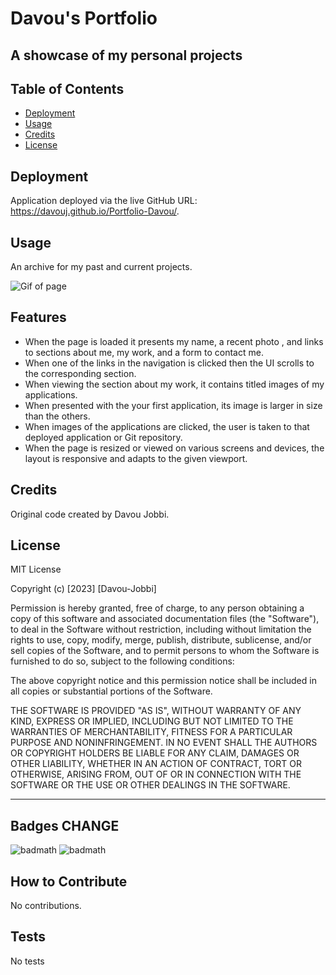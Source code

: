 # Davou's Portfolio

## A showcase of my personal projects

## Table of Contents 


- [Deployment](#deployment)
- [Usage](#usage)
- [Credits](#credits)
- [License](#license)

## Deployment

Application deployed via the live GitHub URL: https://davouj.github.io/Portfolio-Davou/.

## Usage

An archive for my past and current projects.

![Gif of page](/assets/images/portfolioGif.gif)

## Features

* When the page is loaded it presents my name, a recent photo , and links to sections about me, my work, and a form to contact me.
* When one of the links in the navigation is clicked then the UI scrolls to the corresponding section.
* When viewing the section about my work, it contains titled images of my applications.
* When presented with the your first application, its image is larger in size than the others.
* When images of the applications are clicked, the user is taken to that deployed application or Git repository.
* When the page is resized or viewed on various screens and devices, the layout is responsive and adapts to the given viewport.


## Credits

Original code created by Davou Jobbi.

## License

MIT License

Copyright (c) [2023] [Davou-Jobbi]

Permission is hereby granted, free of charge, to any person obtaining a copy
of this software and associated documentation files (the "Software"), to deal
in the Software without restriction, including without limitation the rights
to use, copy, modify, merge, publish, distribute, sublicense, and/or sell
copies of the Software, and to permit persons to whom the Software is
furnished to do so, subject to the following conditions:

The above copyright notice and this permission notice shall be included in all
copies or substantial portions of the Software.

THE SOFTWARE IS PROVIDED "AS IS", WITHOUT WARRANTY OF ANY KIND, EXPRESS OR
IMPLIED, INCLUDING BUT NOT LIMITED TO THE WARRANTIES OF MERCHANTABILITY,
FITNESS FOR A PARTICULAR PURPOSE AND NONINFRINGEMENT. IN NO EVENT SHALL THE
AUTHORS OR COPYRIGHT HOLDERS BE LIABLE FOR ANY CLAIM, DAMAGES OR OTHER
LIABILITY, WHETHER IN AN ACTION OF CONTRACT, TORT OR OTHERWISE, ARISING FROM,
OUT OF OR IN CONNECTION WITH THE SOFTWARE OR THE USE OR OTHER DEALINGS IN THE
SOFTWARE.

---

## Badges CHANGE

![badmath](https://img.shields.io/badge/HTML-42.6-blue)
![badmath](https://img.shields.io/badge/CSS-57.4-orange)


## How to Contribute

No contributions.

## Tests

No tests
